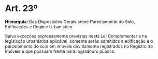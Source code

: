 # Art. 23º

**Hierarquia:** Das Disposições Gerais sobre Parcelamento do Solo, Edificações e Regime Urbanístico

Salvo exceções expressamente previstas nesta Lei Complementar e na legislação urbanística aplicável, somente serão admitidos a edificação e o parcelamento do solo em imóveis devidamente registrados no Registro de Imóveis e que possuam frente para logradouro público.






